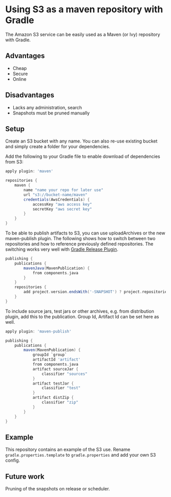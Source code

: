 Using S3 as a maven repository with Gradle
==========================================

The Amazon S3 service can be easily used as a Maven (or Ivy) repository with Gradle.

Advantages
----------
* Cheap
* Secure
* Online

Disadvantages
-------------
* Lacks any administration, search
* Snapshots must be pruned manually

Setup
-----
Create an S3 bucket with any name. You can also re-use existing bucket and simply create a folder for your dependencies.

Add the following to your Gradle file to enable download of dependencies from S3:

```gradle
apply plugin: 'maven'

repositories {
    maven {
        name "name your repo for later use"
        url "s3://bucket-name/maven"
        credentials(AwsCredentials) {
            accessKey "aws access key"
            secretKey "aws secret key"
        }
    }
}
```

To be able to publish artifacts to S3, you can use uploadArchives or the new maven-publish plugin. The following shows
how to switch between two repositories and how to reference previously defined repositories. The switching works very well
with [Gradle Release Plugin](https://github.com/researchgate/gradle-release).

```gradle
publishing {
    publications {
        mavenJava(MavenPublication) {
            from components.java
        }
    }
    repositories {
        add project.version.endsWith('-SNAPSHOT') ? project.repositories.s3RepoSnapshots : project.repositories.s3RepoInternal
    }
}
```

To include source jars, test jars or other archives, e.g. from distribution plugin, add this to the publication. 
Group Id, Artifact Id can be set here as well. 

```gradle
apply plugin: 'maven-publish'

publishing {
    publications {
        maven(MavenPublication) {
            groupId `group`
            artifactId 'artifact'
            from components.java
            artifact sourceJar {
                classifier "sources"
            }
            artifact testJar {
                classifier "test"
            }
            artifact distZip {
                classifier "zip"
            }
        }
    }
}
```

Example
-------
This repository contains an example of the S3 use. Rename `gradle.properties.template` to `gradle.properties` and add
your own S3 config.

Future work
-----------
Pruning of the snapshots on release or scheduler. 